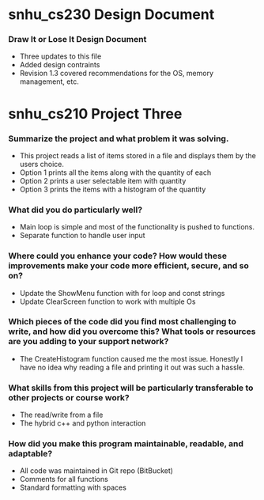 # snhu_cs230 Design Document

### Draw It or Lose It Design Document
  * Three updates to this file
  * Added design contraints
  * Revision 1.3 covered recommendations for the OS, memory management, etc.

# snhu_cs210 Project Three

### Summarize the project and what problem it was solving.
  * This project reads a list of items stored in a file and displays them by the users choice.   
  * Option 1 prints all the items along with the quantity of each
  * Option 2 prints a user selectable item with quantity
  * Option 3 prints the items with a histogram of the quantity 

### What did you do particularly well?   
  * Main loop is simple and most of the functionality is pushed to functions.   
  * Separate function to handle user input

### Where could you enhance your code? How would these improvements make your code more efficient, secure, and so on?   
  * Update the ShowMenu function with for loop and const strings
  * Update ClearScreen function to work with multiple Os

### Which pieces of the code did you find most challenging to write, and how did you overcome this? What tools or resources are you adding to your support network?   
  * The CreateHistogram function caused me the most issue. Honestly I have no idea why reading a file and printing it out was such a hassle.   

### What skills from this project will be particularly transferable to other projects or course work?   
  * The read/write from a file   
  * The hybrid c++ and python interaction

### How did you make this program maintainable, readable, and adaptable?
  * All code was maintained in Git repo (BitBucket)
  * Comments for all functions
  * Standard formatting with spaces
  
